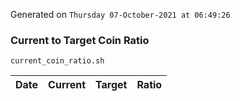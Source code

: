 Generated on `Thursday 07-October-2021 at 06:49:26`

### Current to Target Coin Ratio
`current_coin_ratio.sh`

Date|Current|Target|Ratio
---|---|---|---
